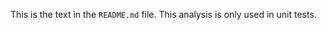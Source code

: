 <!--
Title: Request Args
Description: An analysis for unit testing request args.
-->

This is the text in the `README.md` file.
This analysis is only used in unit tests.
